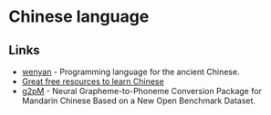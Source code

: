 # Chinese language

## Links

- [wenyan](https://github.com/wenyan-lang/wenyan) - Programming language for the ancient Chinese.
- [Great free resources to learn Chinese](https://www.reddit.com/r/ChineseLanguage/comments/918c3b/free_rescources_for_beginners_and_advanced/?utm_source=reddit-android)
- [g2pM](https://arxiv.org/abs/2004.03136) - Neural Grapheme-to-Phoneme Conversion Package for Mandarin Chinese Based on a New Open Benchmark Dataset.
